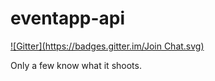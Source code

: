 eventapp-api
===============
[![Gitter](https://badges.gitter.im/Join Chat.svg)](https://gitter.im/sinfo/codename-cannon?utm_source=badge&utm_medium=badge&utm_campaign=pr-badge&utm_content=badge)

Only a few know what it shoots.
